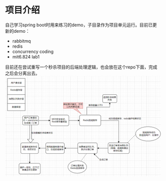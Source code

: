 # 项目介绍  

自己学习spring boot时用来练习的demo，子目录作为项目单元运行。目前已更新的demo：  
- rabbitmq
- redis
- concurrency coding
- mit6.824 lab1
  
目前还在尝试重写一个秒杀项目的后端处理逻辑，也会放在这个repo下面，完成之后会分离出去。  
![项目架构图](./seckill-rewrite/images/image.png)

